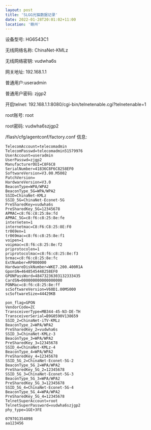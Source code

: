 ```yaml
---
layout: post
title: 'SLGG光猫数据记录'
date: 2022-01-28T20:01:02+11:00
location: '赣州'
---
```



设备型号: HG6543C1

无线网络名称: ChinaNet-KMLz

无线网络密钥: vudwha6s

网关地址: 192.168.1.1

普通用户:useradmin

普通用户密码: zjgp2

开启telnet: 192.168.1.1:8080/cgi-bin/telnetenable.cgi?telnetenable=1

root账号: root

root密码: vudwha6szjgp2

/flash/cfg/agentconf/factory.conf 信息:

```
TelecomAccount=telecomadmin
TelecomPasswd=telecomadmin51579976
UserAccount=useradmin
UserPasswd=zjgp2
ManufacturerOUI=C8F6C8
SerialNumber=41836C8F6C8258EF0
SoftwareVersion=V3.00.M5002
PatchVersion=
HardwareVersion=V3.0
BeaconType=WPA/WPA2
BeaconType_5G=WPA/WPA2
SSID=ChinaNet-KMLz
SSID_5G=ChinaNet-Econet-5G
PreSharedKey=vudwha6s
PreSharedKey_5G=12345678
APMAC=c8:f6:c8:25:8e:fd
APMAC_5G=c8:f6:c8:25:8e:fe
interneten=1
internetmac=C8:F6:C8:25:8E:F0
tr069en=1
tr069mac=c8:f6:c8:25:8e:f1
voipen=1
voipmac=c8:f6:c8:25:8e:f2
priprotocolen=1
priprotocolmac=c8:f6:c8:25:8e:f3
brmac=c8:f6:c8:25:8e:fc
ExtNumber=RP000000
HardwareDiskNumber=WKE7.200.400R1A
GponSN=4648545448258EF0
GPONPassWord=48473236303132333435
CardSN=000000000000000000
PONMac=c8:f6:c8:25:8e:ff
scSoftwareVersion=V60D1.00MS000
scSoftwareSize=44429KB

pon_flag=GPON
VendorCode=ZC
TransceiverType=MB344-45-N3-DE-TH
TransceiverSerial=B9G0590V138659
SSID_2=ChinaNet-iTV-KMLz
BeaconType_2=WPA/WPA2
PreSharedKey_2=vudwha6s
SSID_3=ChinaNet-KMLz-3
BeaconType_3=WPA/WPA2
PreSharedKey_3=12345678
SSID_4=ChinaNet-KMLz-4
BeaconType_4=WPA/WPA2
PreSharedKey_4=12345678
SSID_5G_2=ChinaNet-Econet-5G-2
BeaconType_5G_2=WPA/WPA2
PreSharedKey_5G_2=12345678
SSID_5G_3=ChinaNet-Econet-5G-3
BeaconType_5G_3=WPA/WPA2
PreSharedKey_5G_3=12345678
SSID_5G_4=ChinaNet-Econet-5G-4
BeaconType_5G_4=WPA/WPA2
PreSharedKey_5G_4=12345678
TelnetSuperAccount=root
TelnetSuperPassword=vudwha6szjgp2
phy_type=1GE+3FE

079701354098
aa123456
```

